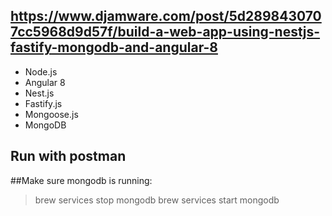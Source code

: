 ## https://www.djamware.com/post/5d2898430707cc5968d9d57f/build-a-web-app-using-nestjs-fastify-mongodb-and-angular-8


- Node.js
- Angular 8
- Nest.js
- Fastify.js
- Mongoose.js
- MongoDB

## Run with postman



##Make sure mongodb is running:
> brew services stop mongodb
> brew services start mongodb

